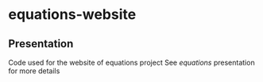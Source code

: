 # equations-website
## Presentation

Code used for the website of equations project
See *equations* presentation for more details
